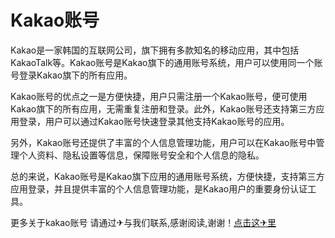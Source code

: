 # Kakao账号

Kakao是一家韩国的互联网公司，旗下拥有多款知名的移动应用，其中包括KakaoTalk等。Kakao账号是Kakao旗下的通用账号系统，用户可以使用同一个账号登录Kakao旗下的所有应用。

Kakao账号的优点之一是方便快捷，用户只需注册一个Kakao账号，便可使用Kakao旗下的所有应用，无需重复注册和登录。此外，Kakao账号还支持第三方应用登录，用户可以通过Kakao账号快速登录其他支持Kakao账号的应用。

另外，Kakao账号还提供了丰富的个人信息管理功能，用户可以在Kakao账号中管理个人资料、隐私设置等信息，保障账号安全和个人信息的隐私。

总的来说，Kakao账号是Kakao旗下应用的通用账号系统，方便快捷，支持第三方应用登录，并且提供丰富的个人信息管理功能，是Kakao用户的重要身份认证工具。

更多关于kakao账号 请通过✈与我们联系,感谢阅读,谢谢！[点击这✈里](https://t.me/pt99bot)